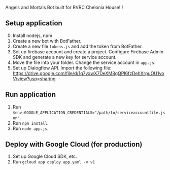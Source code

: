 Angels and Mortals Bot built for RVRC Chelonia House!!!

## Setup application

0. Install nodejs, npm
1. Create a new bot with BotFather.
2. Create a new file ```tokens.js``` and add the token from BotFather.
3. Set up firebase account and create a project. Configure Firebase Admin SDK and generate a new key for service account.
4. Move the file into your folder. Change the service account in ```app.js```.
5. Set up Dialogflow API. Import the following file: https://drive.google.com/file/d/1q7vxwX7DeXM8gQPI6fzDehXrpuOU1voV/view?usp=sharing

## Run application
1. Run ```$env:GOOGLE_APPLICATION_CREDENTIALS="/path/to/serviceaccountfile.json"```.
2. Run ```npm install```.
3. Run ```node app.js```.

## Deploy with Google Cloud (for production)
1. Set up Google Cloud SDK, etc.
2. Run ```gcloud app deploy app.yaml -v v1```
